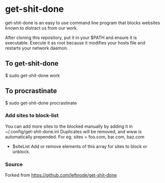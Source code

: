 # get-shit-done
get-shit-done is an easy to use command line program that blocks websites known to distract us from our work. 

After cloning this repository, put it in your $PATH and ensure it is executable. Execute it as root because it modifies your hosts file and restarts your network daemon.

## To get-shit-done
$ sudo get-shit-done work

## To procrastinate
$ sudo get-shit-done procrastinate

### Add sites to block-list
You can add more sites to the blocked manually by adding it in ~/.config/get-shit-done.ini
Duplicates will be removed, and www is automatically prepended.
For eg. sites = foo.com, bar.com, baz.com

* $siteList
Add or remove elements of this array for sites to block or unblock.


### Source
Forked from https://github.com/leftnode/get-shit-done
